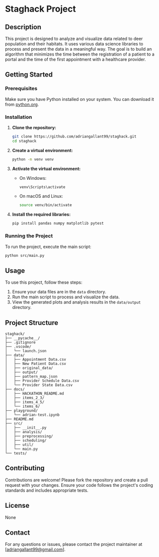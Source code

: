 # Staghack Project

## Description
This project is designed to analyze and visualize data related to deer population and their habitats. It uses various data science libraries to process and present the data in a meaningful way. The goal is to build an algorithm that minimizes the time between the registration of a patient to a portal and the time of the first appointment with a healthcare provider.

## Getting Started

### Prerequisites
Make sure you have Python installed on your system. You can download it from [python.org](https://www.python.org/).

### Installation

1. **Clone the repository:**
    ```bash
    git clone https://github.com/adriangallant99/staghack.git
    cd staghack
    ```

2. **Create a virtual environment:**
    ```bash
    python -m venv venv
    ```

3. **Activate the virtual environment:**
    - On Windows:
        ```bash
        venv\Scripts\activate
        ```
    - On macOS and Linux:
        ```bash
        source venv/bin/activate
        ```

4. **Install the required libraries:**
    ```bash
    pip install pandas numpy matplotlib pytest
    ```

### Running the Project
To run the project, execute the main script:
```bash
python src/main.py
```

## Usage
To use this project, follow these steps:
1. Ensure your data files are in the `data` directory.
2. Run the main script to process and visualize the data.
3. View the generated plots and analysis results in the `data/output` directory.

## Project Structure
```
staghack/
├── __pycache__/
├── .gitignore
├── .vscode/
│   └── launch.json
├── data/
│   ├── Appointment Data.csv
│   ├── New Patient Data.csv
│   ├── original_data/
│   ├── output/
│   ├── pattern_map.json
│   ├── Provider Schedule Data.csv
│   └── Provider State Data.csv
├── docs/
│   ├── HACKATHON_README.md
│   ├── items_2_3/
│   ├── items_4_5/
│   └── items_6/
├── playground/
│   └── adrian-test.ipynb
├── README.md
├── src/
│   ├── __init__.py
│   ├── analysis/
│   ├── preprocessing/
│   ├── scheduling/
│   ├── util/
│   └── main.py
└── tests/
```

## Contributing
Contributions are welcome! Please fork the repository and create a pull request with your changes. Ensure your code follows the project's coding standards and includes appropriate tests.

## License
None

## Contact
For any questions or issues, please contact the project maintainer at [adriangallant99@gmail.com].